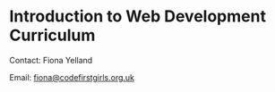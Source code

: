 # Introduction to Web Development Curriculum

Contact: Fiona Yelland

Email: fiona@codefirstgirls.org.uk
